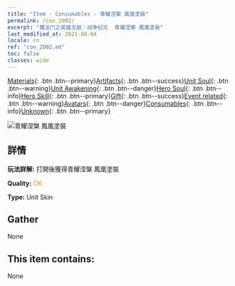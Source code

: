 ```yaml
---
title: "Item - Consumables - 青耀涅槃 鳳凰塗裝"
permalink: /con_2002/
excerpt: "魔法门之英雄无敌：战争纪元  青耀涅槃 鳳凰塗裝"
last_modified_at: 2021-08-04
locale: cn
ref: "con_2002.md"
toc: false
classes: wide
---
```

 [Materials](/ItemsCN/){: .btn .btn--primary}[Artifacts](/ItemsCN/Artifacts/){: .btn .btn--success}[Unit Soul](/ItemsCN/UnitSoul/){: .btn .btn--warning}[Unit Awakening](/ItemsCN/UnitAwakening/){: .btn .btn--danger}[Hero Soul](/ItemsCN/HeroSoul/){: .btn .btn--info}[Hero Skill](/ItemsCN/HeroSkill/){: .btn .btn--primary}[Gift](/ItemsCN/Gift/){: .btn .btn--success}[Event related](/ItemsCN/Events/){: .btn .btn--warning}[Avatars](/ItemsCN/Avatars/){: .btn .btn--danger}[Consumables](/ItemsCN/Consumables/){: .btn .btn--info}[Unknown](/ItemsCN/Unknown/){: .btn .btn--primary}

 ![青耀涅槃 鳳凰塗裝](/images/u/ti_fenghuangpifu.jpg)

## 詳情
 **玩法詳解:** 打開後獲得青耀涅槃 鳳凰塗裝

 **Quality:** <span style="color: #FF8C00">OK</span>

 **Type:** Unit Skin

## Gather

  None

## This item contains:

  None

